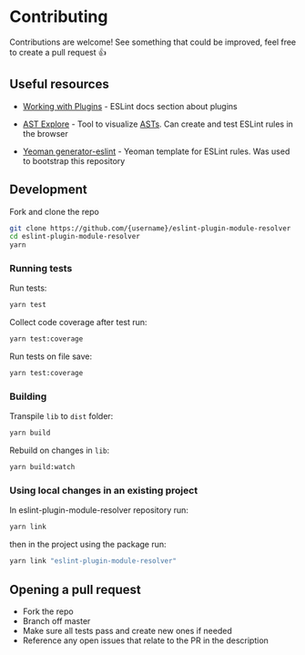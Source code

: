 # Contributing

Contributions are welcome! See something that could be improved, feel free to create a pull request 👍

## Useful resources

- [Working with Plugins](https://eslint.org/docs/developer-guide/working-with-plugins) - ESLint docs section about plugins

- [AST Explore](https://astexplorer.net) - Tool to visualize [ASTs](https://en.wikipedia.org/wiki/Abstract_syntax_tree). Can create and test ESLint rules in the browser

- [Yeoman generator-eslint](https://github.com/eslint/generator-eslint) - Yeoman template for ESLint rules. Was used to bootstrap this repository

## Development

Fork and clone the repo

```sh
git clone https://github.com/{username}/eslint-plugin-module-resolver
cd eslint-plugin-module-resolver
yarn
```

### Running tests

Run tests:

```sh
yarn test
```

Collect code coverage after test run:

```sh
yarn test:coverage
```

Run tests on file save:

```sh
yarn test:coverage
```

### Building

Transpile `lib` to `dist` folder:

```sh
yarn build
```

Rebuild on changes in `lib`:

```sh
yarn build:watch
```

### Using local changes in an existing project

In eslint-plugin-module-resolver repository run:

```sh
yarn link
```

then in the project using the package run:

```sh
yarn link "eslint-plugin-module-resolver"
```

## Opening a pull request

- Fork the repo
- Branch off master
- Make sure all tests pass and create new ones if needed
- Reference any open issues that relate to the PR in the description
